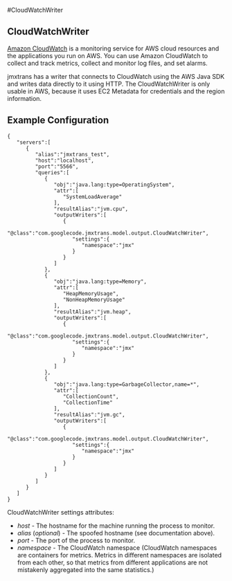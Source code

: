 #CloudWatchWriter

## CloudWatchWriter

[Amazon CloudWatch](https://aws.amazon.com/cloudwatch/) is a monitoring service for AWS cloud resources and the applications you run on AWS. You can use Amazon CloudWatch to collect and track metrics, collect and monitor log files, and set alarms.

jmxtrans has a writer that connects to CloudWatch using the AWS Java SDK and writes data directly to it using HTTP. The CloudWatchWriter is only usable in AWS, because it uses EC2 Metadata for credentials and the region information.  

## Example Configuration

```
{
   "servers":[
      {
         "alias":"jmxtrans_test",
         "host":"localhost",
         "port":"5566",
         "queries":[
            {
               "obj":"java.lang:type=OperatingSystem",
               "attr":[
                  "SystemLoadAverage"
               ],
               "resultAlias":"jvm.cpu",
               "outputWriters":[
                  {
                     "@class":"com.googlecode.jmxtrans.model.output.CloudWatchWriter",
                     "settings":{
                        "namespace":"jmx"
                     }
                  }
               ]
            },
            {
               "obj":"java.lang:type=Memory",
               "attr":[
                  "HeapMemoryUsage",
                  "NonHeapMemoryUsage"
               ],
               "resultAlias":"jvm.heap",
               "outputWriters":[
                  {
                     "@class":"com.googlecode.jmxtrans.model.output.CloudWatchWriter",
                     "settings":{
                        "namespace":"jmx"
                     }
                  }
               ]
            },
            {
               "obj":"java.lang:type=GarbageCollector,name=*",
               "attr":[
                  "CollectionCount",
                  "CollectionTime"
               ],
               "resultAlias":"jvm.gc",
               "outputWriters":[
                  {
                     "@class":"com.googlecode.jmxtrans.model.output.CloudWatchWriter",
                     "settings":{
                        "namespace":"jmx"
                     }
                  }
               ]
            }
         ]
      }
   ]
}
```

CloudWatchWriter settings attributes:

  * *host* - The hostname for the machine running the process to monitor.
  * *alias* (*optional*) - The spoofed hostname (see documentation above).
  * *port* - The port of the process to monitor.
  * *namespace* - The CloudWatch namespace (CloudWatch namespaces are containers for metrics. Metrics in different namespaces are isolated from each other, so that metrics from different applications are not mistakenly aggregated into the same statistics.)